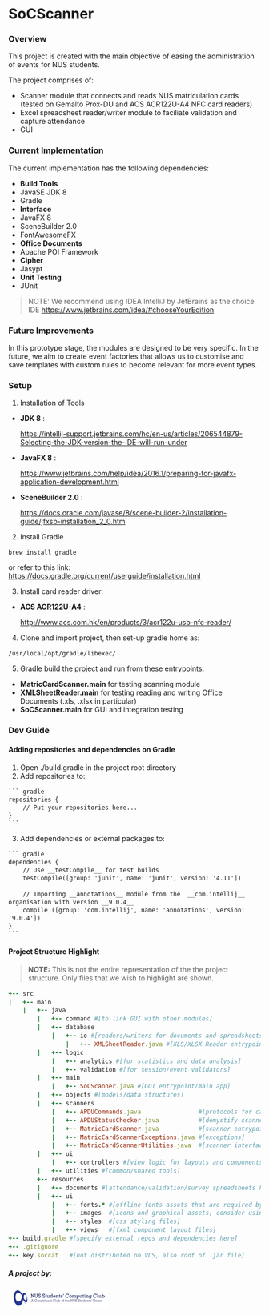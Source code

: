 # SoCScanner

### Overview
This project is created with the main objective of easing the administration of events for NUS students. 

The project comprises of:
- Scanner module that connects and reads NUS matriculation cards (tested on Gemalto Prox-DU and ACS ACR122U-A4 NFC card readers)
- Excel spreadsheet reader/writer module to faciliate validation and capture attendance
- GUI

### Current Implementation
The current implementation has the following dependencies:
- __Build Tools__
 - JavaSE JDK 8
 - Gradle
- __Interface__
 - JavaFX 8
 - SceneBuilder 2.0
 - FontAwesomeFX
- __Office Documents__
 - Apache POI Framework
- __Cipher__
 - Jasypt
- __Unit Testing__
 - JUnit

> NOTE: We recommend using IDEA IntelliJ by JetBrains as the choice IDE
  https://www.jetbrains.com/idea/#chooseYourEdition

### Future Improvements
In this prototype stage, the modules are designed to be very specific. 
In the future, we aim to create event factories that allows us to customise and save templates with custom rules to become relevant for more event types.

### Setup
1. Installation of Tools
 - __JDK 8__ : 

   https://intellij-support.jetbrains.com/hc/en-us/articles/206544879-Selecting-the-JDK-version-the-IDE-will-run-under

 - __JavaFX 8__ : 

   https://www.jetbrains.com/help/idea/2016.1/preparing-for-javafx-application-development.html

 - __SceneBuilder 2.0__ : 

   https://docs.oracle.com/javase/8/scene-builder-2/installation-guide/jfxsb-installation_2_0.htm
  
2. Install Gradle
  
  ```
  brew install gradle
  ```
  
  or refer to this link: https://docs.gradle.org/current/userguide/installation.html
  
3. Install card reader driver:
  - __ACS ACR122U-A4__ : 
    
    http://www.acs.com.hk/en/products/3/acr122u-usb-nfc-reader/
  
4. Clone and import project, then set-up gradle home as:
  
  ```
  /usr/local/opt/gradle/libexec/
  ```

5. Gradle build the project and run from these entrypoints:
  - __MatricCardScanner.main__ for testing scanning module
  - __XMLSheetReader.main__ for testing reading and writing Office Documents (.xls, .xlsx in particular)
  - __SoCScanner.main__ for GUI and integration testing
  
  
### Dev Guide

#### Adding repositories and dependencies on Gradle
  1. Open ./build.gradle in the project root directory
  2. Add repositories to:
  
    ``` gradle
    repositories {
        // Put your repositories here...
    }
    ```
    
  3. Add dependencies or external packages to:
  
    ``` gradle
    dependencies {
        // Use __testCompile__ for test builds
        testCompile([group: 'junit', name: 'junit', version: '4.11']) 
        
        // Importing __annotations__ module from the  __com.intellij__ organisation with version __9.0.4__
        compile ([group: 'com.intellij', name: 'annotations', version: '9.0.4']) 
    }
    ```
    
#### Project Structure Highlight

> __NOTE:__ 
  This is not the entire representation of the the project structure. Only files that we wish to highlight are shown.

``` ruby
+-- src
|   +-- main
    |   +-- java
        |   +-- command #[to link GUI with other modules]
        |   +-- database
            |   +-- io #[readers/writers for documents and spreadsheets]
                |   +-- XMLSheetReader.java #[XLS/XLSX Reader entrypoint]
        |   +-- logic
            |   +-- analytics #[for statistics and data analysis]
            |   +-- validation #[for session/event validators]
        |   +-- main
            |   +-- SoCScanner.java #[GUI entrypoint/main app]
        |   +-- objects #[models/data structures]
        |   +-- scanners
            |   +-- APDUCommands.java                #[protocols for card reading]
            |   +-- APDUStatusChecker.java           #[demystify scanner status codes]
            |   +-- MatricCardScanner.java           #[scanner entrypoint]
            |   +-- MatricCardScannerExceptions.java #[exceptions]
            |   +-- MatricCardScannerUtilities.java  #[scanner interface]
        |   +-- ui
            |   +-- controllers #[view logic for layouts and components]
        |   +-- utilities #[common/shared tools]
        +-- resources
        |   +-- documents #[attendance/validation/survey spreadsheets here]
        |   +-- ui
            |   +-- fonts.* #[offline fonts assets that are required by the UI]
            |   +-- images  #[icons and graphical assets; consider using .svg]
            |   +-- styles  #[css styling files]
            |   +-- views   #[fxml component layout files]
+-- build.gradle #[specify external repos and dependencies here]
+-- .gitignore   
+-- key.soccat   #[not distributed on VCS, also root of .jar file]
```

##### A project by:

<img src="./compclub-logo.jpg" alt="" width="200" height="36">
  
